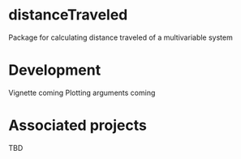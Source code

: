 # distanceTraveled
Package for calculating distance traveled of a multivariable system

# Development
Vignette coming
Plotting arguments coming

# Associated projects
TBD

